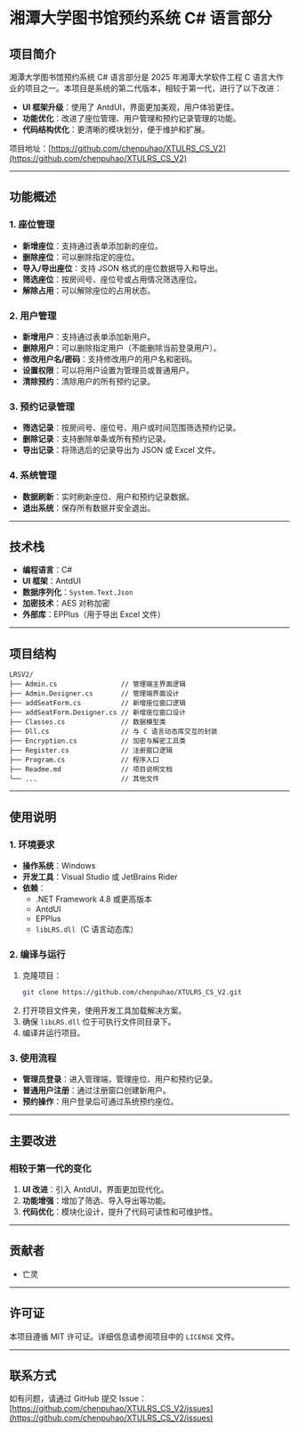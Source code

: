 ﻿# 湘潭大学图书馆预约系统 C# 语言部分

## 项目简介

湘潭大学图书馆预约系统 C# 语言部分是 2025 年湘潭大学软件工程 C 语言大作业的项目之一。本项目是系统的第二代版本，相较于第一代，进行了以下改进：

- **UI 框架升级**：使用了 AntdUI，界面更加美观，用户体验更佳。
- **功能优化**：改进了座位管理、用户管理和预约记录管理的功能。
- **代码结构优化**：更清晰的模块划分，便于维护和扩展。

项目地址：[https://github.com/chenpuhao/XTULRS_CS_V2](https://github.com/chenpuhao/XTULRS_CS_V2)

---

## 功能概述

### 1. 座位管理
- **新增座位**：支持通过表单添加新的座位。
- **删除座位**：可以删除指定的座位。
- **导入/导出座位**：支持 JSON 格式的座位数据导入和导出。
- **筛选座位**：按房间号、座位号或占用情况筛选座位。
- **解除占用**：可以解除座位的占用状态。

### 2. 用户管理
- **新增用户**：支持通过表单添加新用户。
- **删除用户**：可以删除指定用户（不能删除当前登录用户）。
- **修改用户名/密码**：支持修改用户的用户名和密码。
- **设置权限**：可以将用户设置为管理员或普通用户。
- **清除预约**：清除用户的所有预约记录。

### 3. 预约记录管理
- **筛选记录**：按房间号、座位号、用户或时间范围筛选预约记录。
- **删除记录**：支持删除单条或所有预约记录。
- **导出记录**：将筛选后的记录导出为 JSON 或 Excel 文件。

### 4. 系统管理
- **数据刷新**：实时刷新座位、用户和预约记录数据。
- **退出系统**：保存所有数据并安全退出。

---

## 技术栈

- **编程语言**：C#
- **UI 框架**：AntdUI
- **数据序列化**：`System.Text.Json`
- **加密技术**：AES 对称加密
- **外部库**：EPPlus（用于导出 Excel 文件）

---

## 项目结构

```
LRSV2/
├── Admin.cs                // 管理端主界面逻辑
├── Admin.Designer.cs       // 管理端界面设计
├── addSeatForm.cs          // 新增座位窗口逻辑
├── addSeatForm.Designer.cs // 新增座位窗口设计
├── Classes.cs              // 数据模型类
├── Dll.cs                  // 与 C 语言动态库交互的封装
├── Encryption.cs           // 加密与解密工具类
├── Register.cs             // 注册窗口逻辑
├── Program.cs              // 程序入口
├── Readme.md               // 项目说明文档
└── ...                     // 其他文件
```

---

## 使用说明

### 1. 环境要求
- **操作系统**：Windows
- **开发工具**：Visual Studio 或 JetBrains Rider
- **依赖**：
    - .NET Framework 4.8 或更高版本
    - AntdUI
    - EPPlus
    - `libLRS.dll`（C 语言动态库）

### 2. 编译与运行
1. 克隆项目：
   ```bash
   git clone https://github.com/chenpuhao/XTULRS_CS_V2.git
   ```
2. 打开项目文件夹，使用开发工具加载解决方案。
3. 确保 `libLRS.dll` 位于可执行文件同目录下。
4. 编译并运行项目。

### 3. 使用流程
- **管理员登录**：进入管理端，管理座位、用户和预约记录。
- **普通用户注册**：通过注册窗口创建新用户。
- **预约操作**：用户登录后可通过系统预约座位。

---

## 主要改进

### 相较于第一代的变化
1. **UI 改进**：引入 AntdUI，界面更加现代化。
2. **功能增强**：增加了筛选、导入导出等功能。
3. **代码优化**：模块化设计，提升了代码可读性和可维护性。

---

## 贡献者

- 亡灵

---

## 许可证

本项目遵循 MIT 许可证。详细信息请参阅项目中的 `LICENSE` 文件。

---

## 联系方式

如有问题，请通过 GitHub 提交 Issue：[https://github.com/chenpuhao/XTULRS_CS_V2/issues](https://github.com/chenpuhao/XTULRS_CS_V2/issues)